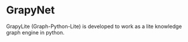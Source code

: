 # GrapyNet
GrapyLite (Graph-Python-Lite) is developed to work as a lite knowledge graph engine in python.
